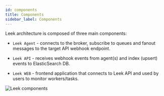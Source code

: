 ```yaml
---
id: components
title: Components
sidebar_label: Components
---
```


Leek architecture is composed of three main components:

- `Leek Agent` - connects to the broker, subscribe to queues and fanout messages to the target API webhook endpoint.

- `Leek API` - receives webhook events from agent(s) and index (upsert) events to ElasticSearch DB.

- `Leek WEB` - frontend application that connects to Leek API and used by users to monitor workers/tasks.

![Leek components](/img/components.svg)
